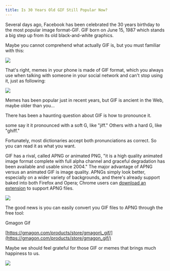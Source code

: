 ```yaml
---
title: Is 30 Years Old GIF Still Popular Now?
---
```


Several days ago,  Facebook has been celebrated the 30 years birthday to the most popular image format-GIF. GIF born on June 15, 1987 which stands a big step up from its old black-and-white graphics. 

Maybe you cannot comprehend what actually GIF is, but you must familiar with this: 

![](/assets/bXQNq_s-200x150.gif)



That's right, memes in your phone is made of GIF format, which you always use when talking with someone in your social network and can't stop using it, just as following:

![](/assets/text-messages_o_295497.jpg)



Memes has been popular just  in recent years, but GIF is ancient in the Web, maybe older than you...

There has been a haunting question about GIF is how to pronounce it.

some say it it pronounced with a soft G, like "jiff." Others with a hard G, like "ghiff." 

Fortunately, most dictionaries accept both pronunciations as correct. So you can read it as what you want.



GIF has a rival, called APNG or animated PNG, "it is a high quality animated image format complete with full alpha channel and graceful degradation has been available and usable since 2004." The major advantage of APNG versus an animated GIF is image quality. APNGs simply look better, especially on a wider variety of backgrounds, and there's already support baked into both Firefox and Opera; Chrome users can [download an extension](https://chrome.google.com/webstore/detail/apng/ehkepjiconegkhpodgoaeamnpckdbblp?hl=en) to support APNG files.

![](http://img2.tuicool.com/YZBjiu.jpg)

The good news is you can easily convert you GIF files to APNG through the free tool: 

Gmagon Gif

[https://gmagon.com/products/store/gmagon\_gif/](https://gmagon.com/products/store/gmagon_gif/)





Maybe we should feel grateful for those GIF or memes that brings much happiness to us.

![](/assets/dicaprio3-583e33155f9b58d5b19e3a00.jpg)

